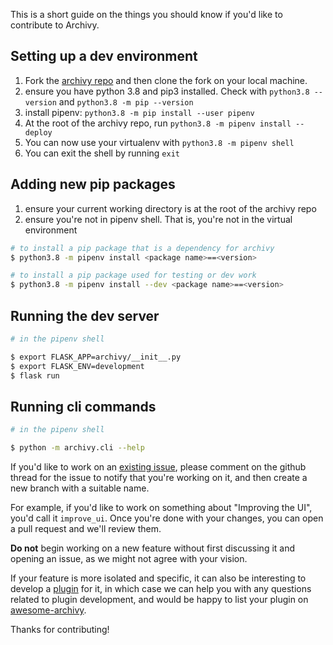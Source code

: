 
This is a short guide on the things you should know if you'd like to contribute to Archivy.

## Setting up a dev environment

1. Fork the [archivy repo](https://github.com/archivy/archivy) and then clone the fork on your local machine.
2. ensure you have python 3.8 and pip3 installed. Check with `python3.8 --version` and `python3.8 -m pip --version`
3. install pipenv: `python3.8 -m pip install --user pipenv`
4. At the root of the archivy repo, run `python3.8 -m pipenv install --deploy`
5. You can now use your virtualenv with `python3.8 -m pipenv shell`
6. You can exit the shell by running `exit`

## Adding new pip packages

1. ensure your current working directory is at the root of the archivy repo
2. ensure you're not in pipenv shell. That is, you're not in the virtual environment

```bash
# to install a pip package that is a dependency for archivy
$ python3.8 -m pipenv install <package name>==<version>

# to install a pip package used for testing or dev work
$ python3.8 -m pipenv install --dev <package name>==<version>
```

## Running the dev server
```bash
# in the pipenv shell

$ export FLASK_APP=archivy/__init__.py
$ export FLASK_ENV=development
$ flask run
```

## Running cli commands
```bash
# in the pipenv shell

$ python -m archivy.cli --help
```


If you'd like to work on an [existing issue](https://github.com/archivy/archivy/issues), please comment on the github thread for the issue to notify that you're working on it, and then create a new branch with a suitable name.

For example, if you'd like to work on something about "Improving the UI", you'd call it `improve_ui`. Once you're done with your changes, you can open a pull request and we'll review them.

**Do not** begin working on a new feature without first discussing it and opening an issue, as we might not agree with your vision.

If your feature is more isolated and specific, it can also be interesting to develop a [plugin](plugins.md) for it, in which case we can help you with any questions related to plugin development, and would be happy to list your plugin on [awesome-archivy](https://github.com/archivy/awesome-archivy).

Thanks for contributing!
